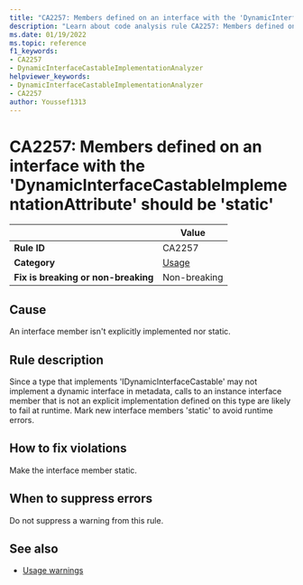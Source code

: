 ```yaml
---
title: "CA2257: Members defined on an interface with the 'DynamicInterfaceCastableImplementationAttribute' should be 'static'"
description: "Learn about code analysis rule CA2257: Members defined on an interface with the 'DynamicInterfaceCastableImplementationAttribute' should be 'static'"
ms.date: 01/19/2022
ms.topic: reference
f1_keywords:
- CA2257
- DynamicInterfaceCastableImplementationAnalyzer
helpviewer_keywords:
- DynamicInterfaceCastableImplementationAnalyzer
- CA2257
author: Youssef1313
---
```

# CA2257: Members defined on an interface with the 'DynamicInterfaceCastableImplementationAttribute' should be 'static'

|                                     | Value                                |
| ----------------------------------- | ------------------------------------ |
| **Rule ID**                         | CA2257                               |
| **Category**                        | [Usage](usage-warnings.md)           |
| **Fix is breaking or non-breaking** | Non-breaking                         |

## Cause

An interface member isn't explicitly implemented nor static.

## Rule description

Since a type that implements 'IDynamicInterfaceCastable' may not implement a dynamic interface in metadata, calls to an instance interface member that is not an explicit implementation defined on this type are likely to fail at runtime. Mark new interface members 'static' to avoid runtime errors.

## How to fix violations

Make the interface member static.

## When to suppress errors

Do not suppress a warning from this rule.

## See also

- [Usage warnings](usage-warnings.md)
